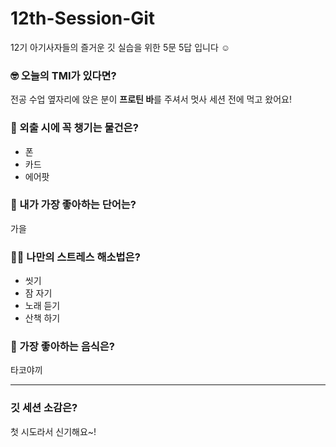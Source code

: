 # 12th-Session-Git
12기 아기사자들의 즐거운 깃 실습을 위한 5문 5답 입니다 ☺️

### 🤓 오늘의 TMI가 있다면?
전공 수업 옆자리에 앉은 분이 **프로틴 바**를 주셔서 멋사 세션 전에 먹고 왔어요!

### 🎒 외출 시에 꼭 챙기는 물건은?
* 폰
* 카드
* 에어팟

### 🤙 내가 가장 좋아하는 단어는?
가을

### 🧘‍♀️ 나만의 스트레스 해소법은?
* 씻기
* 잠 자기
* 노래 듣기
* 산책 하기

### 🍧 가장 좋아하는 음식은?
타코야끼

***

### 깃 세션 소감은?
첫 시도라서 신기해요~!
 
